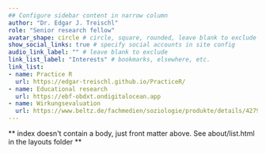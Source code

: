 ```yaml
---
## Configure sidebar content in narrow column
author: "Dr. Edgar J. Treischl"
role: "Senior research fellow"
avatar_shape: circle # circle, square, rounded, leave blank to exclude
show_social_links: true # specify social accounts in site config
audio_link_label: "" # leave blank to exclude
link_list_label: "Interests" # bookmarks, elsewhere, etc.
link_list:
- name: Practice R
  url: https://edgar-treischl.github.io/PracticeR/
- name: Educational research
  url: https://ebf-obdxt.ondigitalocean.app
- name: Wirkungsevaluation
  url: https://www.beltz.de/fachmedien/soziologie/produkte/details/42792-wirkungsevaluation.html
---
```


** index doesn't contain a body, just front matter above.
See about/list.html in the layouts folder **